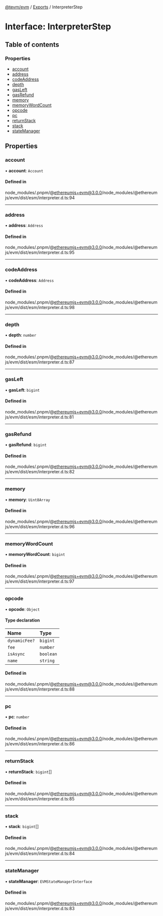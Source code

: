[@tevm/evm](../README.md) / [Exports](../modules.md) / InterpreterStep

# Interface: InterpreterStep

## Table of contents

### Properties

- [account](InterpreterStep.md#account)
- [address](InterpreterStep.md#address)
- [codeAddress](InterpreterStep.md#codeaddress)
- [depth](InterpreterStep.md#depth)
- [gasLeft](InterpreterStep.md#gasleft)
- [gasRefund](InterpreterStep.md#gasrefund)
- [memory](InterpreterStep.md#memory)
- [memoryWordCount](InterpreterStep.md#memorywordcount)
- [opcode](InterpreterStep.md#opcode)
- [pc](InterpreterStep.md#pc)
- [returnStack](InterpreterStep.md#returnstack)
- [stack](InterpreterStep.md#stack)
- [stateManager](InterpreterStep.md#statemanager)

## Properties

### account

• **account**: `Account`

#### Defined in

node_modules/.pnpm/@ethereumjs+evm@3.0.0/node_modules/@ethereumjs/evm/dist/esm/interpreter.d.ts:94

___

### address

• **address**: `Address`

#### Defined in

node_modules/.pnpm/@ethereumjs+evm@3.0.0/node_modules/@ethereumjs/evm/dist/esm/interpreter.d.ts:95

___

### codeAddress

• **codeAddress**: `Address`

#### Defined in

node_modules/.pnpm/@ethereumjs+evm@3.0.0/node_modules/@ethereumjs/evm/dist/esm/interpreter.d.ts:98

___

### depth

• **depth**: `number`

#### Defined in

node_modules/.pnpm/@ethereumjs+evm@3.0.0/node_modules/@ethereumjs/evm/dist/esm/interpreter.d.ts:87

___

### gasLeft

• **gasLeft**: `bigint`

#### Defined in

node_modules/.pnpm/@ethereumjs+evm@3.0.0/node_modules/@ethereumjs/evm/dist/esm/interpreter.d.ts:81

___

### gasRefund

• **gasRefund**: `bigint`

#### Defined in

node_modules/.pnpm/@ethereumjs+evm@3.0.0/node_modules/@ethereumjs/evm/dist/esm/interpreter.d.ts:82

___

### memory

• **memory**: `Uint8Array`

#### Defined in

node_modules/.pnpm/@ethereumjs+evm@3.0.0/node_modules/@ethereumjs/evm/dist/esm/interpreter.d.ts:96

___

### memoryWordCount

• **memoryWordCount**: `bigint`

#### Defined in

node_modules/.pnpm/@ethereumjs+evm@3.0.0/node_modules/@ethereumjs/evm/dist/esm/interpreter.d.ts:97

___

### opcode

• **opcode**: `Object`

#### Type declaration

| Name | Type |
| :------ | :------ |
| `dynamicFee?` | `bigint` |
| `fee` | `number` |
| `isAsync` | `boolean` |
| `name` | `string` |

#### Defined in

node_modules/.pnpm/@ethereumjs+evm@3.0.0/node_modules/@ethereumjs/evm/dist/esm/interpreter.d.ts:88

___

### pc

• **pc**: `number`

#### Defined in

node_modules/.pnpm/@ethereumjs+evm@3.0.0/node_modules/@ethereumjs/evm/dist/esm/interpreter.d.ts:86

___

### returnStack

• **returnStack**: `bigint`[]

#### Defined in

node_modules/.pnpm/@ethereumjs+evm@3.0.0/node_modules/@ethereumjs/evm/dist/esm/interpreter.d.ts:85

___

### stack

• **stack**: `bigint`[]

#### Defined in

node_modules/.pnpm/@ethereumjs+evm@3.0.0/node_modules/@ethereumjs/evm/dist/esm/interpreter.d.ts:84

___

### stateManager

• **stateManager**: `EVMStateManagerInterface`

#### Defined in

node_modules/.pnpm/@ethereumjs+evm@3.0.0/node_modules/@ethereumjs/evm/dist/esm/interpreter.d.ts:83
